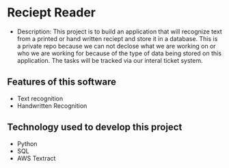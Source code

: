 # Reciept Reader

- Description:
        This project is to build an application that will recognize text from a printed or hand written reciept and store it in a database. This is a private repo because we can not declose what we are working on or who we are working for because of the type of data being stored on this application. The tasks will be tracked via our interal ticket system. 

## Features of this software

- Text recognition
- Handwritten Recognition

## Technology used to develop this project

- Python
- SQL
- AWS Textract